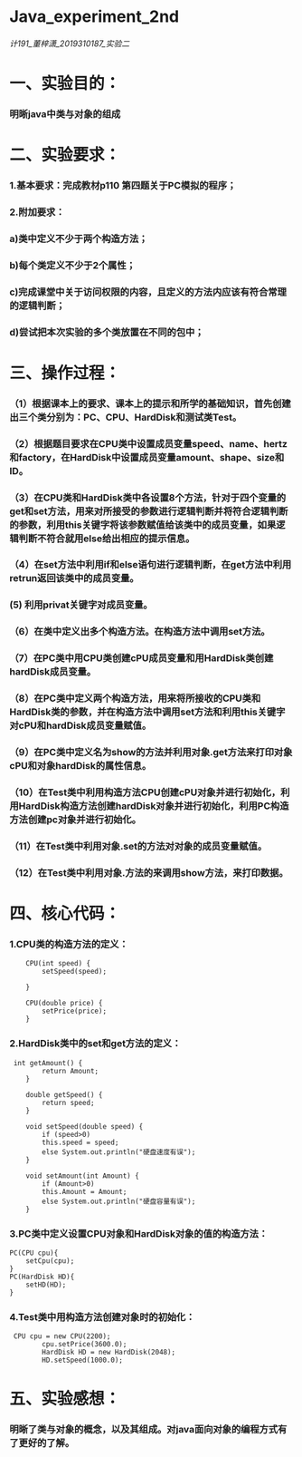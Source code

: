 # Java_experiment_2nd
######  计191_董梓潇_2019310187_实验二
# 一、实验目的：
### 明晰java中类与对象的组成
# 二、实验要求：
### 1.基本要求：完成教材p110 第四题关于PC模拟的程序；
### 2.附加要求：
### a)类中定义不少于两个构造方法；
### b)每个类定义不少于2个属性；
### c)完成课堂中关于访问权限的内容，且定义的方法内应该有符合常理的逻辑判断；
### d)尝试把本次实验的多个类放置在不同的包中；
# 三、操作过程：
### （1）根据课本上的要求、课本上的提示和所学的基础知识，首先创建出三个类分别为：PC、CPU、HardDisk和测试类Test。
### （2）根据题目要求在CPU类中设置成员变量speed、name、hertz和factory，在HardDisk中设置成员变量amount、shape、size和ID。
### （3）在CPU类和HardDisk类中各设置8个方法，针对于四个变量的get和set方法，用来对所接受的参数进行逻辑判断并将符合逻辑判断的参数，利用this关键字将该参数赋值给该类中的成员变量，如果逻辑判断不符合就用else给出相应的提示信息。
### （4）在set方法中利用if和else语句进行逻辑判断，在get方法中利用retrun返回该类中的成员变量。
###  (5) 利用privat关键字对成员变量。
### （6）在类中定义出多个构造方法。在构造方法中调用set方法。
### （7）在PC类中用CPU类创建cPU成员变量和用HardDisk类创建hardDisk成员变量。
### （8）在PC类中定义两个构造方法，用来将所接收的CPU类和HardDisk类的参数，并在构造方法中调用set方法和利用this关键字对cPU和hardDisk成员变量赋值。
### （9）在PC类中定义名为show的方法并利用对象.get方法来打印对象cPU和对象hardDisk的属性信息。
### （10）在Test类中利用构造方法CPU创建cPU对象并进行初始化，利用HardDisk构造方法创建hardDisk对象并进行初始化，利用PC构造方法创建pc对象并进行初始化。
### （11）在Test类中利用对象.set的方法对对象的成员变量赋值。
### （12）在Test类中利用对象.方法的来调用show方法，来打印数据。
# 四、核心代码：
### 1.CPU类的构造方法的定义：
```
    CPU(int speed) {
        setSpeed(speed);

    }

    CPU(double price) {
        setPrice(price);
    }
```
### 2.HardDisk类中的set和get方法的定义：
```
 int getAmount() {
        return Amount;
    }

    double getSpeed() {
        return speed;
    }

    void setSpeed(double speed) {
        if (speed>0)
        this.speed = speed;
        else System.out.println("硬盘速度有误");
    }

    void setAmount(int Amount) {
        if (Amount>0)
        this.Amount = Amount;
        else System.out.println("硬盘容量有误");
    }

```
### 3.PC类中定义设置CPU对象和HardDisk对象的值的构造方法：
```
PC(CPU cpu){
    setCpu(cpu);
}
PC(HardDisk HD){
    setHD(HD);
}
```
### 4.Test类中用构造方法创建对象时的初始化：
```
 CPU cpu = new CPU(2200);
        cpu.setPrice(3600.0);
        HardDisk HD = new HardDisk(2048);
        HD.setSpeed(1000.0);
```
# 五、实验感想：
### 明晰了类与对象的概念，以及其组成。对java面向对象的编程方式有了更好的了解。
